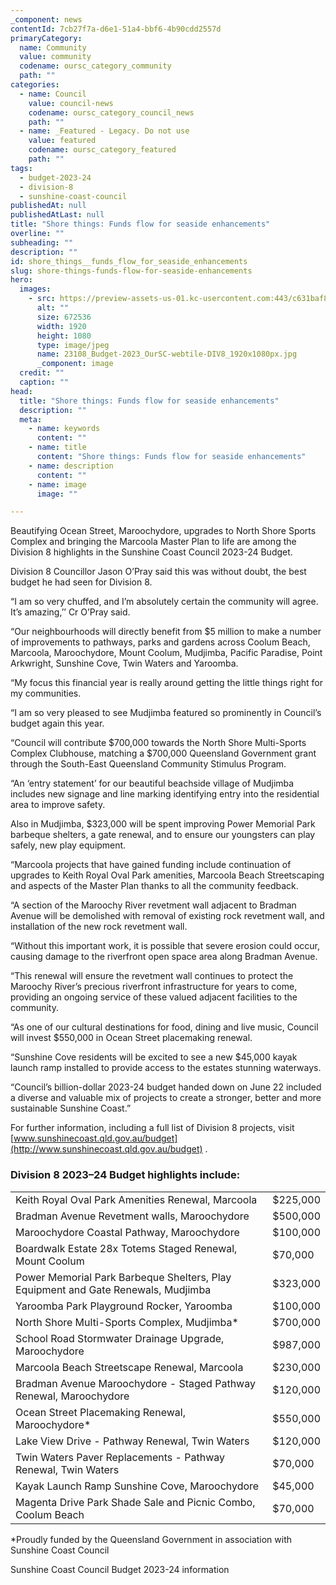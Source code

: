 ```yaml
---
_component: news
contentId: 7cb27f7a-d6e1-51a4-bbf6-4b90cdd2557d
primaryCategory:
  name: Community
  value: community
  codename: oursc_category_community
  path: ""
categories:
  - name: Council
    value: council-news
    codename: oursc_category_council_news
    path: ""
  - name: _Featured - Legacy. Do not use
    value: featured
    codename: oursc_category_featured
    path: ""
tags:
  - budget-2023-24
  - division-8
  - sunshine-coast-council
publishedAt: null
publishedAtLast: null
title: "Shore things: Funds flow for seaside enhancements"
overline: ""
subheading: ""
description: ""
id: shore_things__funds_flow_for_seaside_enhancements
slug: shore-things-funds-flow-for-seaside-enhancements
hero:
  images:
    - src: https://preview-assets-us-01.kc-usercontent.com:443/c631baf8-1b46-001f-580c-d0001b68b4a8/5fe0f6d6-d464-4678-bd0c-d04a2bf2c6d6/23108_Budget-2023_OurSC-webtile-DIV8_1920x1080px.jpg
      alt: ""
      size: 672536
      width: 1920
      height: 1080
      type: image/jpeg
      name: 23108_Budget-2023_OurSC-webtile-DIV8_1920x1080px.jpg
      _component: image
  credit: ""
  caption: ""
head:
  title: "Shore things: Funds flow for seaside enhancements"
  description: ""
  meta:
    - name: keywords
      content: ""
    - name: title
      content: "Shore things: Funds flow for seaside enhancements"
    - name: description
      content: ""
    - name: image
      image: ""

---
```

Beautifying Ocean Street, Maroochydore, upgrades to North Shore Sports Complex and bringing the Marcoola Master Plan to life are among the Division 8 highlights in the Sunshine Coast Council 2023-24 Budget.

Division 8 Councillor Jason O’Pray said this was without doubt, the best budget he had seen for Division 8.

“I am so very chuffed, and I’m absolutely certain the community will agree. It’s amazing,’’ Cr O’Pray said.

“Our neighbourhoods will directly benefit from $5 million to make a number of improvements to pathways, parks and gardens across Coolum Beach, Marcoola, Maroochydore, Mount Coolum, Mudjimba, Pacific Paradise, Point Arkwright, Sunshine Cove, Twin Waters and Yaroomba.

“My focus this financial year is really around getting the little things right for my communities.

“I am so very pleased to see Mudjimba featured so prominently in Council’s budget again this year.

“Council will contribute $700,000 towards the North Shore Multi-Sports Complex Clubhouse, matching a $700,000 Queensland Government grant through the South-East Queensland Community Stimulus Program.

“An ‘entry statement’ for our beautiful beachside village of Mudjimba includes new signage and line marking identifying entry into the residential area to improve safety.

Also in Mudjimba, $323,000 will be spent improving Power Memorial Park barbeque shelters, a gate renewal, and to ensure our youngsters can play safely, new play equipment.

“Marcoola projects that have gained funding include continuation of upgrades to Keith Royal Oval Park amenities, Marcoola Beach Streetscaping and aspects of the Master Plan thanks to all the community feedback.

“A section of the Maroochy River revetment wall adjacent to Bradman Avenue will be demolished with removal of existing rock revetment wall, and installation of the new rock revetment wall.

“Without this important work, it is possible that severe erosion could occur, causing damage to the riverfront open space area along Bradman Avenue.

“This renewal will ensure the revetment wall continues to protect the Maroochy River’s precious riverfront infrastructure for years to come, providing an ongoing service of these valued adjacent facilities to the community.

“As one of our cultural destinations for food, dining and live music, Council will invest $550,000 in Ocean Street placemaking renewal.

“Sunshine Cove residents will be excited to see a new $45,000 kayak launch ramp installed to provide access to the estates stunning waterways.

“Council’s billion-dollar 2023-24 budget handed down on June 22 included a diverse and valuable mix of projects to create a stronger, better and more sustainable Sunshine Coast.”

For further information, including a full list of Division 8 projects, visit [www.sunshinecoast.qld.gov.au/budget](http://www.sunshinecoast.qld.gov.au/budget)
.

### Division 8 2023–24 Budget highlights include:

|                                                                                    |          |
| ---------------------------------------------------------------------------------- | -------- |
| Keith Royal Oval Park Amenities Renewal, Marcoola                                  | $225,000 |
| Bradman Avenue Revetment walls, Maroochydore                                       | $500,000 |
| Maroochydore Coastal Pathway, Maroochydore                                         | $100,000 |
| Boardwalk Estate 28x Totems Staged Renewal, Mount Coolum                           | $70,000  |
| Power Memorial Park Barbeque Shelters, Play Equipment and Gate Renewals, Mudjimba  | $323,000 |
| Yaroomba Park Playground Rocker, Yaroomba                                          | $100,000 |
| North Shore Multi-Sports Complex, Mudjimba\*                                       | $700,000 |
| School Road Stormwater Drainage Upgrade, Maroochydore                              | $987,000 |
| Marcoola Beach Streetscape Renewal, Marcoola                                       | $230,000 |
| Bradman Avenue Maroochydore - Staged Pathway Renewal, Maroochydore                 | $120,000 |
| Ocean Street Placemaking Renewal, Maroochydore\*                                   | $550,000 |
| Lake View Drive - Pathway Renewal, Twin Waters                                     | $120,000 |
| Twin Waters Paver Replacements - Pathway Renewal, Twin Waters                      | $70,000  |
| Kayak Launch Ramp Sunshine Cove, Maroochydore                                      | $45,000  |
| Magenta Drive Park Shade Sale and Picnic Combo, Coolum Beach                       | $70,000  |

\*Proudly funded by the Queensland Government in association with Sunshine Coast Council

Sunshine Coast Council Budget 2023-24 information
